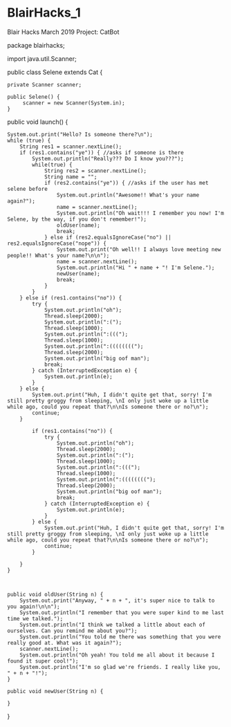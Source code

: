 # BlairHacks_1
Blair Hacks March 2019 Project: CatBot




package blairhacks;

import java.util.Scanner;

public class Selene extends Cat {

	private Scanner scanner;
	
	public Selene() {
		 scanner = new Scanner(System.in);
	}
	
	

public void launch() {

	System.out.print("Hello? Is someone there?\n");
	while (true) {
		String res1 = scanner.nextLine();
		if (res1.contains("ye")) { //asks if someone is there
			System.out.println("Really??? Do I know you???");
			while(true) {
				String res2 = scanner.nextLine();
				String name = "";
				if (res2.contains("ye")) { //asks if the user has met selene before
					System.out.println("Awesome!! What's your name again?");
					name = scanner.nextLine();
					System.out.println("Oh wait!!! I remember you now! I'm Selene, by the way, if you don't remember!");
					oldUser(name);
					break;
				} else if (res2.equalsIgnoreCase("no") || res2.equalsIgnoreCase("nope")) {
					System.out.print("Oh well!! I always love meeting new people!! What's your name?\n\n");
					name = scanner.nextLine();
					System.out.println("Hi " + name + "! I'm Selene.");
					newUser(name);
					break;
				}
			}	
		} else if (res1.contains("no")) {
			try {
				System.out.println("oh");
				Thread.sleep(2000);
				System.out.println(":(");
				Thread.sleep(1000);
				System.out.println(":(((");
				Thread.sleep(1000);
				System.out.println(":((((((((");
				Thread.sleep(2000);
				System.out.println("big oof man");
				break;
			} catch (InterruptedException e) {
				System.out.println(e);
			}
		} else {
			System.out.print("Huh, I didn't quite get that, sorry! I'm still pretty groggy from sleeping, \nI only just woke up a little while ago, could you repeat that?\n\nIs someone there or no?\n");
			continue;
		}
		
			if (res1.contains("no")) {
				try {
					System.out.println("oh");
					Thread.sleep(2000);
					System.out.println(":(");
					Thread.sleep(1000);
					System.out.println(":(((");
					Thread.sleep(1000);
					System.out.println(":((((((((");
					Thread.sleep(2000);
					System.out.println("big oof man");
					break;
				} catch (InterruptedException e) {
					System.out.println(e);
				}
			} else {
				System.out.print("Huh, I didn't quite get that, sorry! I'm still pretty groggy from sleeping, \nI only just woke up a little while ago, could you repeat that?\n\nIs someone there or no?\n");
				continue;
			}
		
		}
	}
	


	public void oldUser(String n) {
		System.out.print("Anyway, " + n + ", it's super nice to talk to you again!\n\n");
		System.out.println("I remember that you were super kind to me last time we talked.");
		System.out.println("I think we talked a little about each of ourselves. Can you remind me about you?");
		System.out.println("You told me there was something that you were really good at. What was it again?");
		scanner.nextLine();
		System.out.println("Oh yeah! You told me all about it because I found it super cool!");
		System.out.println("I'm so glad we're friends. I really like you, " + n + "!");
	}

	public void newUser(String n) {
	
	}


}





